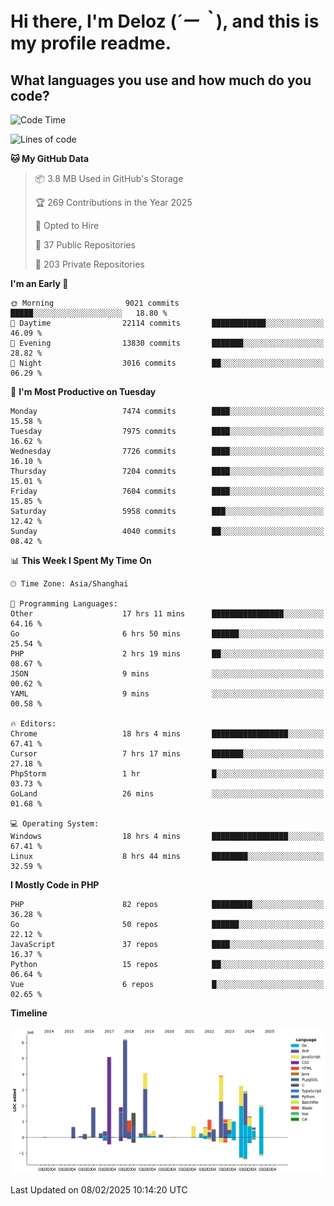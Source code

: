 # **Hi there, I'm Deloz (*´ー｀*), and this is my profile readme.**

## **What languages you use and how much do you code?**

<!--START_SECTION:waka-->
![Code Time](http://img.shields.io/badge/Code%20Time-5%2C626%20hrs%2016%20mins-blue)

![Lines of code](https://img.shields.io/badge/From%20Hello%20World%20I%27ve%20Written-44.9%20million%20lines%20of%20code-blue)

**🐱 My GitHub Data** 

> 📦 3.8 MB Used in GitHub's Storage 
 > 
> 🏆 269 Contributions in the Year 2025
 > 
> 💼 Opted to Hire
 > 
> 📜 37 Public Repositories 
 > 
> 🔑 203 Private Repositories 
 > 
**I'm an Early 🐤** 

```text
🌞 Morning                9021 commits        █████░░░░░░░░░░░░░░░░░░░░   18.80 % 
🌆 Daytime                22114 commits       ████████████░░░░░░░░░░░░░   46.09 % 
🌃 Evening                13830 commits       ███████░░░░░░░░░░░░░░░░░░   28.82 % 
🌙 Night                  3016 commits        ██░░░░░░░░░░░░░░░░░░░░░░░   06.29 % 
```
📅 **I'm Most Productive on Tuesday** 

```text
Monday                   7474 commits        ████░░░░░░░░░░░░░░░░░░░░░   15.58 % 
Tuesday                  7975 commits        ████░░░░░░░░░░░░░░░░░░░░░   16.62 % 
Wednesday                7726 commits        ████░░░░░░░░░░░░░░░░░░░░░   16.10 % 
Thursday                 7204 commits        ████░░░░░░░░░░░░░░░░░░░░░   15.01 % 
Friday                   7604 commits        ████░░░░░░░░░░░░░░░░░░░░░   15.85 % 
Saturday                 5958 commits        ███░░░░░░░░░░░░░░░░░░░░░░   12.42 % 
Sunday                   4040 commits        ██░░░░░░░░░░░░░░░░░░░░░░░   08.42 % 
```


📊 **This Week I Spent My Time On** 

```text
🕑︎ Time Zone: Asia/Shanghai

💬 Programming Languages: 
Other                    17 hrs 11 mins      ████████████████░░░░░░░░░   64.16 % 
Go                       6 hrs 50 mins       ██████░░░░░░░░░░░░░░░░░░░   25.54 % 
PHP                      2 hrs 19 mins       ██░░░░░░░░░░░░░░░░░░░░░░░   08.67 % 
JSON                     9 mins              ░░░░░░░░░░░░░░░░░░░░░░░░░   00.62 % 
YAML                     9 mins              ░░░░░░░░░░░░░░░░░░░░░░░░░   00.58 % 

🔥 Editors: 
Chrome                   18 hrs 4 mins       █████████████████░░░░░░░░   67.41 % 
Cursor                   7 hrs 17 mins       ███████░░░░░░░░░░░░░░░░░░   27.18 % 
PhpStorm                 1 hr                █░░░░░░░░░░░░░░░░░░░░░░░░   03.73 % 
GoLand                   26 mins             ░░░░░░░░░░░░░░░░░░░░░░░░░   01.68 % 

💻 Operating System: 
Windows                  18 hrs 4 mins       █████████████████░░░░░░░░   67.41 % 
Linux                    8 hrs 44 mins       ████████░░░░░░░░░░░░░░░░░   32.59 % 
```

**I Mostly Code in PHP** 

```text
PHP                      82 repos            █████████░░░░░░░░░░░░░░░░   36.28 % 
Go                       50 repos            ██████░░░░░░░░░░░░░░░░░░░   22.12 % 
JavaScript               37 repos            ████░░░░░░░░░░░░░░░░░░░░░   16.37 % 
Python                   15 repos            ██░░░░░░░░░░░░░░░░░░░░░░░   06.64 % 
Vue                      6 repos             █░░░░░░░░░░░░░░░░░░░░░░░░   02.65 % 
```



**Timeline**

![Lines of Code chart](https://raw.githubusercontent.com/deloz/deloz/main/assets/bar_graph.png)


 Last Updated on 08/02/2025 10:14:20 UTC
<!--END_SECTION:waka-->
